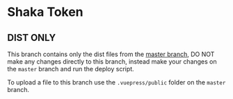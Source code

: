 # Shaka Token

## DIST ONLY
This branch contains only the dist files from the [master branch](https://github.com/FriendsFingers/shaka-faucet/tree/master), DO NOT make any changes directly to this branch, instead make your changes on the `master` branch and run the deploy script.

To upload a file to this branch use the `.vuepress/public` folder on the `master` branch.
